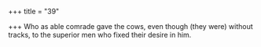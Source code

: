 +++
title = "39"

+++
Who as able comrade gave the cows, even though (they were) without  tracks, to the superior men
who fixed their desire in him.